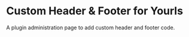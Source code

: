 Custom Header & Footer for Yourls
===========
A plugin administration page to add custom header and footer code.